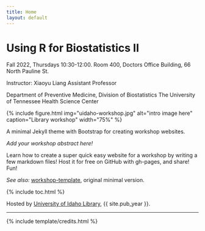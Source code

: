 ```yaml
---
title: Home
layout: default
---
```


# Using R for Biostatistics II

Fall 2022, Thursdays 10:30-12:00.
Room 400, Doctors Office Building, 66 North Pauline St. 

Instructor: Xiaoyu Liang
Assistant Professor

Department of Preventive Medicine, Division of Biostatistics
The University of Tennessee Health Science Center

{% include figure.html img="uidaho-workshop.jpg" alt="intro image here" caption="Library workshop" width="75%" %}

A minimal Jekyll theme with Bootstrap for creating workshop websites.

*Add your workshop abstract here!*

Learn how to create a super quick easy website for a workshop by writing a few markdown files! 
Host it for free on GitHub with gh-pages, and share!
Fun!

*See also:* [workshop-template](https://evanwill.github.io/workshop-template/), original minimal version.

{% include toc.html %}

Hosted by [University of Idaho Library](http://www.lib.uidaho.edu/), {{ site.pub_year }}.

------

{% include template/credits.html %}
